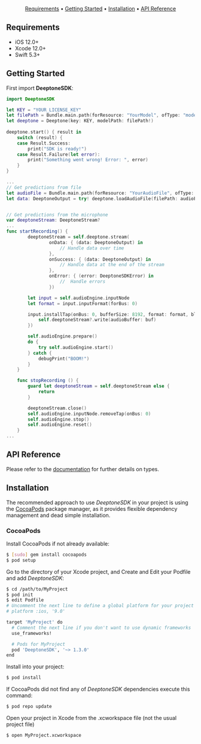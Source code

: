 <p align="center">
  <a href="#requirements">Requirements</a> • <a href="#getting-started">Getting Started</a> • <a href="#installation">Installation</a> • <a href="#api-reference">API Reference</a>
</p>

## Requirements

- iOS 12.0+
- Xcode 12.0+
- Swift 5.3+

## Getting Started

First import __DeeptoneSDK__:

```swift
import DeeptoneSDK
```

```swift
let KEY = "YOUR_LICENSE_KEY"
let filePath = Bundle.main.path(forResource: "YourModel", ofType: "model")
let deeptone = Deeptone(key: KEY, modelPath: filePath!)
 
deeptone.start() { result in
    switch (result) {
    case Result.Success:
        print("SDK is ready!")
    case Result.Failure(let error):
        print("Something went wrong! Error: ", error)
    }
}

...
// Get predictions from file
let audioFile = Bundle.main.path(forResource: "YourAudioFile", ofType: ".m4a")
let data: DeeptoneOutput = try! deeptone.loadAudioFile(filePath: audioFile!)


// Get predictions from the microphone
var deeptoneStream: DeeptoneStream?
...
func startRecording() {
        deeptoneStream = self.deeptone.stream(
                onData: { (data: DeeptoneOutput) in
                    // Handle data over time
                },
                onSuccess: { (data: DeeptoneOutput) in
                    // Handle data at the end of the stream
                },
                onError: { (error: DeeptoneSDKError) in
                    //  Handle errors
                })

        let input = self.audioEngine.inputNode
        let format = input.inputFormat(forBus: 0)

        input.installTap(onBus: 0, bufferSize: 8192, format: format, block: { (buf, when) in
            self.deeptoneStream?.write(audioBuffer: buf)
        })

        self.audioEngine.prepare()
        do {
            try self.audioEngine.start()
        } catch {
            debugPrint("BOOM!")
        }
    }

    func stopRecording () {
        guard let deeptoneStream = self.deeptoneStream else {
            return
        }

        deeptoneStream.close()
        self.audioEngine.inputNode.removeTap(onBus: 0)
        self.audioEngine.stop()
        self.audioEngine.reset()
    }
...
```

## API Reference

Please refer to the [documentation](https://otosystems.github.io/deeptone-ios-sdk-dist) for further details on types.

## Installation

The recommended approach to use _DeeptoneSDK_ in your project is using the [CocoaPods](http://cocoapods.org/) package manager, as it provides flexible dependency management and dead simple installation.

### CocoaPods

Install CocoaPods if not already available:

``` bash
$ [sudo] gem install cocoapods
$ pod setup
```
Go to the directory of your Xcode project, and Create and Edit your Podfile and add _DeeptoneSDK_:

``` bash
$ cd /path/to/MyProject
$ pod init
$ edit Podfile
# Uncomment the next line to define a global platform for your project
# platform :ios, '9.0'

target 'MyProject' do
  # Comment the next line if you don't want to use dynamic frameworks
  use_frameworks!

  # Pods for MyProject
  pod 'DeeptoneSDK', '~> 1.3.0'
end
```

Install into your project:

``` bash
$ pod install
```

If CocoaPods did not find any of _DeeptoneSDK_ dependencies execute this command:

```bash
$ pod repo update
```

Open your project in Xcode from the .xcworkspace file (not the usual project file)

``` bash
$ open MyProject.xcworkspace
```
